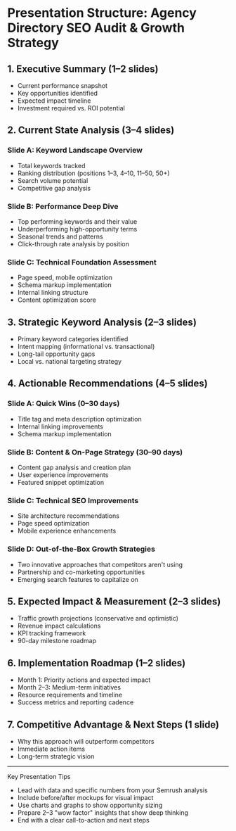 # Presentation Structure: Agency Directory SEO Audit & Growth Strategy

## 1. Executive Summary (1–2 slides)
- Current performance snapshot
- Key opportunities identified
- Expected impact timeline
- Investment required vs. ROI potential

## 2. Current State Analysis (3–4 slides)
### Slide A: Keyword Landscape Overview
- Total keywords tracked
- Ranking distribution (positions 1–3, 4–10, 11–50, 50+)
- Search volume potential
- Competitive gap analysis

### Slide B: Performance Deep Dive
- Top performing keywords and their value
- Underperforming high-opportunity terms
- Seasonal trends and patterns
- Click-through rate analysis by position

### Slide C: Technical Foundation Assessment
- Page speed, mobile optimization
- Schema markup implementation
- Internal linking structure
- Content optimization score

## 3. Strategic Keyword Analysis (2–3 slides)
- Primary keyword categories identified
- Intent mapping (informational vs. transactional)
- Long-tail opportunity gaps
- Local vs. national targeting strategy

## 4. Actionable Recommendations (4–5 slides)
### Slide A: Quick Wins (0–30 days)
- Title tag and meta description optimization
- Internal linking improvements
- Schema markup implementation

### Slide B: Content & On-Page Strategy (30–90 days)
- Content gap analysis and creation plan
- User experience improvements
- Featured snippet optimization

### Slide C: Technical SEO Improvements
- Site architecture recommendations
- Page speed optimization
- Mobile experience enhancements

### Slide D: Out-of-the-Box Growth Strategies
- Two innovative approaches that competitors aren't using
- Partnership and co-marketing opportunities
- Emerging search features to capitalize on

## 5. Expected Impact & Measurement (2–3 slides)
- Traffic growth projections (conservative and optimistic)
- Revenue impact calculations
- KPI tracking framework
- 90-day milestone roadmap

## 6. Implementation Roadmap (1–2 slides)
- Month 1: Priority actions and expected impact
- Month 2–3: Medium-term initiatives
- Resource requirements and timeline
- Success metrics and reporting cadence

## 7. Competitive Advantage & Next Steps (1 slide)
- Why this approach will outperform competitors
- Immediate action items
- Long-term strategic vision

---

Key Presentation Tips
- Lead with data and specific numbers from your Semrush analysis
- Include before/after mockups for visual impact
- Use charts and graphs to show opportunity sizing
- Prepare 2–3 "wow factor" insights that show deep thinking
- End with a clear call-to-action and next steps
